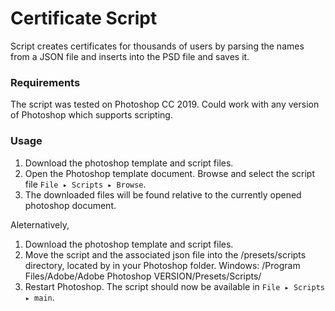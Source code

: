 # Certificate Script

Script creates certificates for thousands of users by parsing the names from a JSON file and inserts into the PSD file and saves it.

### Requirements

The script was tested on Photoshop CC 2019. Could work with any version of Photoshop which supports scripting.

### Usage

1. Download the photoshop template and script files.
2. Open the Photoshop template document. Browse and select the script file `File ▸ Scripts ▸ Browse`.
3. The downloaded files will be found relative to the currently opened photoshop document.

Aleternatively,

1. Download the photoshop template and script files.
2. Move the script and the associated json file into the /presets/scripts directory, located by in your Photoshop folder.
Windows: /Program Files/Adobe/Adobe Photoshop VERSION/Presets/Scripts/
3. Restart Photoshop. The script should now be available in `File ▸ Scripts ▸ main`.
